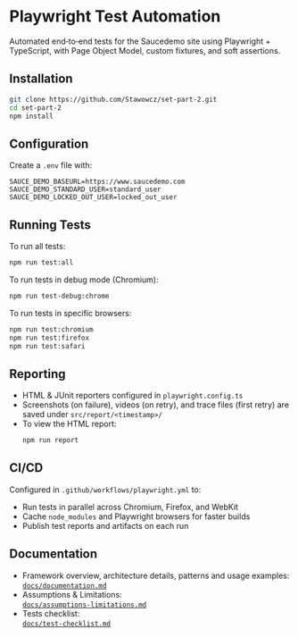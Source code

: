 # Playwright Test Automation

Automated end‑to‑end tests for the Saucedemo site using Playwright + TypeScript, with Page Object Model, custom fixtures, and soft assertions.

## Installation

```bash
git clone https://github.com/Stawowcz/set-part-2.git
cd set-part-2
npm install
```

## Configuration

Create a `.env` file with:

```env
SAUCE_DEMO_BASEURL=https://www.saucedemo.com
SAUCE_DEMO_STANDARD_USER=standard_user
SAUCE_DEMO_LOCKED_OUT_USER=locked_out_user
```

## Running Tests

To run all tests:

```bash
npm run test:all
```

To run tests in debug mode (Chromium):

```bash
npm run test-debug:chrome
```

To run tests in specific browsers:

```bash
npm run test:chromium
npm run test:firefox
npm run test:safari
```

## Reporting

- HTML & JUnit reporters configured in `playwright.config.ts`
- Screenshots (on failure), videos (on retry), and trace files (first retry) are saved under `src/report/<timestamp>/`
- To view the HTML report:
  ```bash
  npm run report
  ```

## CI/CD

Configured in `.github/workflows/playwright.yml` to:

- Run tests in parallel across Chromium, Firefox, and WebKit
- Cache `node_modules` and Playwright browsers for faster builds
- Publish test reports and artifacts on each run

## Documentation

- Framework overview, architecture details, patterns and usage examples:\
  [`docs/documentation.md`](docs/architecture-overview.md)
- Assumptions & Limitations:\
  [`docs/assumptions-limitations.md`](docs/assumptions-limitations.md)
- Tests checklist:\
  [`docs/test-checklist.md`](docs/test-checklist.md)
